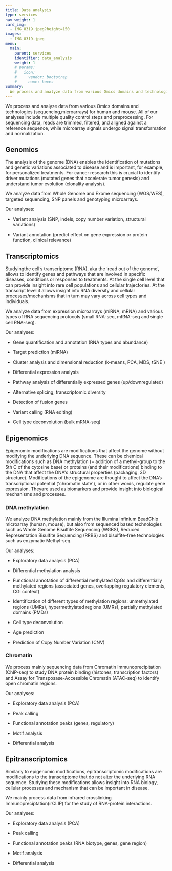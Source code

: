 ```yaml
---
title: Data analysis
type: services
nav_weight: 1
card_img:
  - IMG_8319.jpeg?height=150
images:
  - IMG_8319.jpeg
menu:
  main:
    parent: services
    identifier: data_analysis
    weight: 1
    # params:
    #   icon:
    #     vendor: bootstrap
    #     name: boxes
Summary:
  We process and analyze data from various Omics domains and technologies (sequencing,microarrays) for human and mouse. All of our analyses include multiple quality control steps and preprocessing. For sequencing data, reads are trimmed, filtered, and aligned against a reference sequence, while microarray signals undergo signal transformation and normalization.
---
```


We process and analyze data from various Omics domains and technologies (sequencing,microarrays) for human and mouse. All of our analyses include multiple quality control steps and preprocessing. For sequencing data, reads are trimmed, filtered, and aligned against a reference sequence, while microarray signals undergo signal transformation and normalization.

<div class="ijc_bit_card">

## Genomics

The analysis of the genome (DNA) enables the identification of mutations and genetic variations associated to disease and is important, for example, for personalized treatments. For cancer research this is crucial to identify driver mutations (mutated genes that accelerate tumor genesis) and understand tumor evolution (clonality analysis).

We analyze data from Whole Genome and Exome sequencing (WGS/WES), targeted sequencing, SNP panels and genotyping microarrays.

Our analyses:

- Variant analysis (SNP, indels, copy number variation, structural variations)

- Variant annotation (predict effect on gene expression or protein function, clinical relevance)

</div>
<div class="ijc_bit_card">

## Transcriptomics

Studyingthe cell’s transcriptome (RNA), aka the ‘read out of the genome’, allows to identify genes and pathways that are involved in specific diseases, conditions or responses to treatments. At the single cell level that can provide insight into rare cell populations and cellular trajectories. At the transcript level it allows insight into RNA diversity and cellular processes/mechanisms that in turn may vary across cell types and individuals.

We analyze data from expression microarrays (miRNA, mRNA) and various types of RNA sequencing protocols (small RNA-seq, mRNA-seq and single cell RNA-seq).

Our analyses:

- Gene quantification and annotation (RNA types and abundance)

- Target prediction (miRNA)

- Cluster analysis and dimensional reduction (k-means, PCA, MDS, tSNE )

- Differential expression analysis

- Pathway analysis of differentially expressed genes (up/downregulated)

- Alternative splicing, transcriptomic diversity

- Detection of fusion genes

- Variant calling (RNA editing)

- Cell type deconvolution (bulk mRNA-seq)

</div>
<div class="ijc_bit_card">

## Epigenomics

Epigenomic modifications are modifications that affect the genome without modifying the underlying DNA sequence. These can be chemical modifications such as DNA methylation (= addition of a methyl-group to the 5th C of the cytosine base) or proteins (and their modifications) binding to the DNA that affect the DNA's structural properties (packaging, 3D structure). Modifications of the epigenome are thought to affect the DNA’s transcriptional potential ('chromatin state'), or in other words, regulate gene expression. Theyare used as biomarkers and provide insight into biological mechanisms and processes.

### DNA methylation

We analyze DNA methylation mainly from the Illumina Infinium BeadChip microarray (human, mouse), but also from sequenced based technologies such as Whole Genome Bisulfite Sequencing (WGBS), Reduced Representation Bisulfite Sequencing (RRBS) and bisulfite-free technologies such as enzymatic Methyl-seq.

Our analyses:

- Exploratory data analysis (PCA)

- Differential methylation analysis

- Functional annotation of differential methylated CpGs and differentially methylated regions (associated genes, overlapping regulatory elements, CGI context)

- Identification of different types of methylation regions: unmethylated regions (UMRs), hypermethylated regions (UMRs), partially methylated domains (PMDs)

- Cell type deconvolution

- Age prediction

- Prediction of Copy Number Variation (CNV)

### Chromatin

We process mainly sequencing data from Chromatin Immunoprecipitation (ChIP-seq) to study DNA protein binding (histones, transcription factors) and Assay for Transposase-Accessible Chromatin (ATAC-seq) to identify open chromatin regions.

Our analyses:

- Exploratory data analysis (PCA)

- Peak calling

- Functional annotation peaks (genes, regulatory)

- Motif analysis

- Differential analysis

</div>
<div class="ijc_bit_card">

## Epitranscriptomics

Similarly to epigenomic modifications, epitranscriptomic modifications are modifications to the transcriptome that do not alter the underlying RNA sequence. Studying these modifications allows insight into RNA biology, cellular processes and mechanism that can be important in disease.

We mainly process data from infrared crosslinking Immunopreciptation(irCLIP) for the study of RNA-protein interactions.

Our analyses:

- Exploratory data analysis (PCA)

- Peak calling

- Functional annotation peaks (RNA biotype, genes, gene region)

- Motif analysis

- Differential analysis

</div>